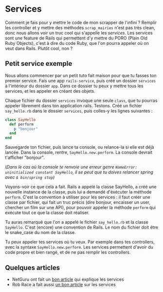 # Services
Comment je fais pour y mettre le code de mon scrapper de l'infini ? Remplir les controller et y mettre des méthodes `scrap_mairies` n'est pas très clean, donc nous allons voir un truc cool qui s'appelle les _services_. Les services sont une feature de Rails qui permettent d'y mettre du PORO (Plain Old Ruby Objects), c'est à dire du code Ruby, que l'on pourra appeler où on veut dans Rails. Plutôt cool, non ?


## Petit service exemple
Nous allons commencer par un petit tuto fait maison pour que tu fasses ton premier service. Fais une app `rails-service`, puis créé un dossier `services` à l'intérieur du dossier `app`. Dans ce dossier tu peux y mettre tous les services, et les appeler en créant des objets.

Chaque fichier du dossier `services` invoque une seule `class`, que tu pourras appeler librement dans ton application rails. Testons. Créé un fichier `say_hello.rb` dans le dossier `services`, puis colles-y les lignes suivantes :

```ruby
class SayHello
  def perform
    p "bonjour"
  end
end
```

Sauvegarde ton fichier, puis lance ta console, ou relance-la si elle est déjà lancée. Dans la console, rentre, `SayHello.new.perform`. La console devrait t'afficher "bonjour".

(_Dans le cas où la console te renvoie une erreur genre `NameError: uninitialized constant SayHello`, il se peut que tu doives relancer spring avec `$ bin/spring stop`)_


Voyons-voir ce que cela a fait. Rails a appelé la classe SayHello, a créé une nouvelle instance de la classe, puis lui a demandé d'éxécuter la méthode `perform`. C'est la convention à utiliser pour les services : il faut créer une classe par fichier, qui fait un truc précis (dire bonjour, encaisser un user, chercher un film sur une API), pour pouvoir appeler la méthode `perform` qui exécute tout ce que la classe doit réaliser.

Tu auras remarqué que l'on a appelé le fichier `say_hello.rb` et la classe `SayHello`. C'est (encore) une convention de Rails. Le nom du fichier doit être le snake_case du nom de la classe.

Tu peux appeler tes services où tu veux. Par exemple dans tes controllers, avec la syntaxe `SayHello.new.perform`. Les services permettent d'avoir du code propre et bien rangé, et de ne pas remplir les controllers.

## Quelques articles

- NetGuru ont fait un [bon article](https://www.netguru.co/blog/service-objects-in-rails-will-help) qui explique les services
- Rob Race a fait aussi [un bon article](https://hackernoon.com/service-objects-in-ruby-on-rails-and-you-79ca8a1c946e) sur les services
